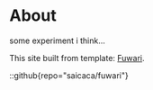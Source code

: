 # About

some experiment i think...

This site built from template: [Fuwari](https://github.com/saicaca/fuwari).

::github{repo="saicaca/fuwari"}

